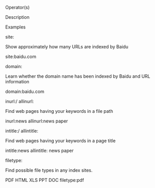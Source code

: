 Operator(s)

Description

Examples

site:

Show approximately how many URLs are indexed by Baidu

site:baidu.com

domain:

Learn whether the domain name has been indexed by Baidu and URL information

domain:baidu.com

inurl:/ allinurl:

Find web pages having your keywords in a file path

inurl:news allinurl:news paper

intitle:/ allintitle:

Find web pages having your keywords in a page title

intitle:news
allintitle: news paper

filetype:

Find possible file types in any index sites.

PDF HTML
XLS
PPT
DOC
filetype:pdf
